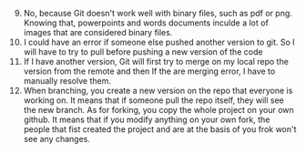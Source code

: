 9. No, because Git doesn't work well with binary files, such as pdf or png. Knowing that, powerpoints and words documents inculde a lot of images that are considered binary files.
10. I could have an error if someone else pushed another version to git. So I will have to try to pull before pushing a new version of the code
11. If I have another version, Git will first try to merge on my local repo the version from the remote and then If the are merging error, I have to manually resolve them.
12. When branching, you create a new version on the repo that everyone is working on. It means that if someone pull the repo itself, they will see the new branch. As for forking, you copy the whole project on your own github. It means that if you modify anything on your own fork, the people that fist created the project and are at the basis of you frok won't see any changes. 